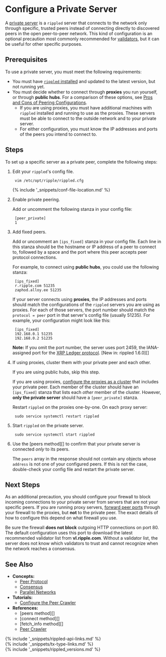 # Configure a Private Server

A [private server](peer-protocol.html#private-peers) is a `rippled` server that connects to the network only through specific, trusted peers instead of connecting directly to discovered peers in the open peer-to-peer network. This kind of configuration is an optional precaution most commonly recommended for [validators](run-rippled-as-a-validator.html), but it can be useful for other specific purposes.

## Prerequisites

To use a private server, you must meet the following requirements:

- You must have [`rippled` installed](install-rippled.html) and updated to the latest version, but not running yet.
- You must decide whether to connect through **proxies** you run yourself, or through **public hubs**. For a comparison of these options, see [Pros and Cons of Peering Configurations](peer-protocol.html#pros-and-cons-of-peering-configurations).
    - If you are using proxies, you must have additional machines with `rippled` installed and running to use as the proxies. These servers must be able to connect to the outside network and to your private server.
    - For either configuration, you must know the IP addresses and ports of the peers you intend to connect to.

## Steps

To set up a specific server as a private peer, complete the following steps:

1. Edit your `rippled`'s config file.

        vim /etc/opt/ripple/rippled.cfg

    {% include '_snippets/conf-file-location.md' %}<!--_ -->

2. Enable private peering.

    Add or uncomment the following stanza in your config file:

        [peer_private]
        1

3. Add fixed peers.

    Add or uncomment an `[ips_fixed]` stanza in your config file. Each line in this stanza should be the hostname or IP address of a peer to connect to, followed by a space and the port where this peer accepts peer protocol connections.

    For example, to connect using **public hubs**, you could use the following stanza:

        [ips_fixed]
        r.ripple.com 51235
        zaphod.alloy.ee 51235

    If your server connects using **proxies**, the IP addresses and ports should match the configurations of the `rippled` servers you are using as proxies. For each of those servers, the port number should match the `protocol = peer` port in that server's config file (usually 51235). For example, your configuration might look like this:

        [ips_fixed]
        192.168.0.1 51235
        192.168.0.2 51235

    **Note:** If you omit the port number, the server uses port 2459, the IANA-assigned port for the [XRP Ledger protocol](peer-protocol.html). [New in: rippled 1.6.0][]

4. If using proxies, cluster them with your private peer and each other.

    If you are using public hubs, skip this step.

    If you are using proxies, [configure the proxies as a cluster](cluster-rippled-servers.html) that includes your private peer. Each member of the cluster should have an `[ips_fixed]` stanza that lists each _other_ member of the cluster. However, **only the private server** should have a `[peer_private]` stanza.

    Restart `rippled` on the proxies one-by-one. On each proxy server:

        sudo service systemctl restart rippled

5. Start `rippled` on the private server.

        sudo service systemctl start rippled

6. Use the [peers method][] to confirm that your private server is connected _only_ to its peers.

    The `peers` array in the response should not contain any objects whose `address` is not one of your configured peers. If this is not the case, double-check your config file and restart the private server.


## Next Steps

As an additional precaution, you should configure your firewall to block incoming connections to your private server from servers that are not your specific peers. If you are running proxy servers, [forward peer ports](forward-ports-for-peering.html) through your firewall to the proxies, but **not** to the private peer. The exact details of how to configure this depend on what firewall you use.

Be sure the firewall **does not block** outgoing HTTP connections on port 80. The default configuration uses this port to download the latest recommended validator list from **vl.ripple.com**. Without a validator list, the server does not know which validators to trust and cannot recognize when the network reaches a consensus.

## See Also

- **Concepts:**
    - [Peer Protocol](peer-protocol.html)
    - [Consensus](consensus.html)
    - [Parallel Networks](parallel-networks.html)
- **Tutorials:**
    - [Configure the Peer Crawler](configure-the-peer-crawler.html)
- **References:**
    - [peers method][]
    - [connect method][]
    - [fetch_info method][]
    - [Peer Crawler](peer-crawler.html)


<!--{# common link defs #}-->
{% include '_snippets/rippled-api-links.md' %}			
{% include '_snippets/tx-type-links.md' %}			
{% include '_snippets/rippled_versions.md' %}
